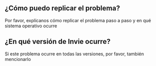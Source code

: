 ## ¿Cómo puedo replicar el problema?
Por favor, explícanos cómo replicar el problema paso a paso y en qué sistema operativo ocurre
## ¿En qué versión de Invie ocurre?
Si este problema ocurre en todas las versiones, por favor, también mencionarlo
